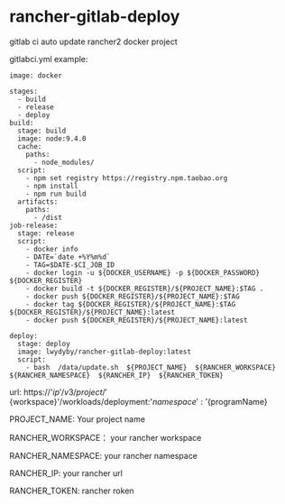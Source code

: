 # rancher-gitlab-deploy
gitlab ci auto update rancher2 docker project  

gitlabci.yml example:
```
image: docker

stages:
  - build
  - release
  - deploy
build:
  stage: build
  image: node:9.4.0
  cache:
    paths:
      - node_modules/
  script:
    - npm set registry https://registry.npm.taobao.org
    - npm install
    - npm run build
  artifacts:
    paths:
      - /dist
job-release:
  stage: release
  script:
    - docker info
    - DATE=`date +%Y%m%d`
    - TAG=$DATE-$CI_JOB_ID
    - docker login -u ${DOCKER_USERNAME} -p ${DOCKER_PASSWORD} ${DOCKER_REGISTER}
    - docker build -t ${DOCKER_REGISTER}/${PROJECT_NAME}:$TAG .
    - docker push ${DOCKER_REGISTER}/${PROJECT_NAME}:$TAG
    - docker tag ${DOCKER_REGISTER}/${PROJECT_NAME}:$TAG ${DOCKER_REGISTER}/${PROJECT_NAME}:latest
    - docker push ${DOCKER_REGISTER}/${PROJECT_NAME}:latest

deploy:
  stage: deploy
  image: lwydyby/rancher-gitlab-deploy:latest
  script:
    - bash  /data/update.sh  ${PROJECT_NAME}  ${RANCHER_WORKSPACE}  ${RANCHER_NAMESPACE}  ${RANCHER_IP}  ${RANCHER_TOKEN}
```



url: https://'${ip}'/v3/project/'${workspace}'/workloads/deployment:'${namespace}':'${programName}

PROJECT_NAME: Your project name

RANCHER_WORKSPACE： your rancher workspace

RANCHER_NAMESPACE:  your rancher namespace

RANCHER_IP: your rancher url

RANCHER_TOKEN: rancher roken
